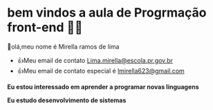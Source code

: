 # bem vindos a aula de Progrmação front-end 👩‍💻
👋olá,meu nome é Mirella ramos de lima 
- :+1:Meu email de contato Lima.mirella@escola.pr.gov.br
- :+1:Meu email de contato especial é lmirella623@gmail.com

**Eu estou interessado em aprender a programar novas linguagens**

**Eu estudo desenvolvimento de sistemas**
